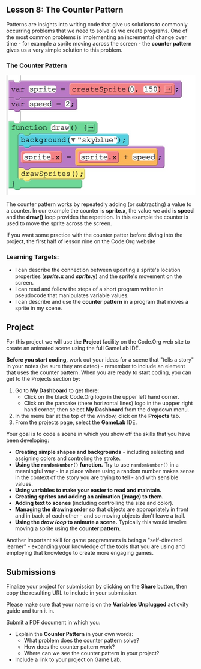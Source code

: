 ## Lesson 8: The Counter Pattern

Patterns are insights into writing code that give us solutions to commonly occurring problems that we need to solve as we create programs. One of the most common problems is implementing an incremental change over time - for example a sprite moving across the screen - the **counter pattern** gives us a very simple solution to this problem.

### The Counter Pattern

![](assets/counter-pattern-blocks.jpg)

The counter pattern works by repeatedly adding (or subtracting) a value to a counter. In our example the counter is **sprite.x**, the value we add is **speed** and the **draw()** loop provides the repetition. In this example the counter is used to move the sprite across the screen.

If you want some practice with the counter patter before diving into the project, the first half of lesson nine on the Code.Org website

### Learning Targets:

* I can describe the connection between updating a sprite's location properties (**_sprite_.x** and **_sprite_.y**) and the sprite's movement on the screen.
* I can read and follow the steps of a short program written in pseudocode that manipulates variable values.
* I can describe and use the **counter pattern** in a program that moves a sprite in my scene.

## Project

For this project we will use the **Project** facility on the Code.Org web site to create an animated scene using the full GameLab IDE.

**Before you start coding,** work out your ideas for a scene that "tells a story" in your notes (be sure they are dated) - remember to include an element that uses the counter pattern. When you are ready to start coding, you can get to the Projects section by:

1. Go to **My Dashboard** to get there:
   - Click on the black Code.Org logo in the upper left hand corner.
   - Click on the pancake (there horizontal lines) logo in the uppper right hand corner, then select **My Dashboard** from the dropdown menu.
2. In the menu bar at the top of the window, click on the **Projects** tab.
3. From the projects page, select the **GameLab** IDE.

Your goal is to code a scene in which you show off the skills that you have been developing:

* **Creating simple shapes and backgrounds** - including selecting and assigning colors and controling the stroke.
* **Using the ```randomNumber()``` function.** Try to use ```randomNumber()``` in a meaningful way - in a place where using a random number makes sense in the context of the story you are trying to tell - and with sensible values.
* **Using variables to make your easier to read and maintain.**
* **Creating sprites and adding an animation (image) to them.**
* **Adding text to scenes** (including controlling the size and color).
* **Managing the drawing order** so that objects are appropriately in front and in back of each other - and so moving objects don't leave a trail.
* **Using the _draw loop_ to animate a scene.** Typically this would involve moving a sprite using the **counter pattern**.

Another important skill for game programmers is being a "self-directed learner" - expanding your knowledge of the tools that you are using and employing that knowledge to create more engaging games.

## Submissions

Finalize your project for submission by clicking on the **Share** button, then copy the resulting URL to include in your submission.

Please make sure that your name is on the **Variables Unplugged** acticvity guide and turn it in.

Submit a PDF document in which you:

* Explain the **Counter Pattern** in your own words:
  - What problem does the counter pattern solve?
  - How does the counter pattern work?
  - Where can we see the counter pattern in your project?
* Include a link to your project on Game Lab.
